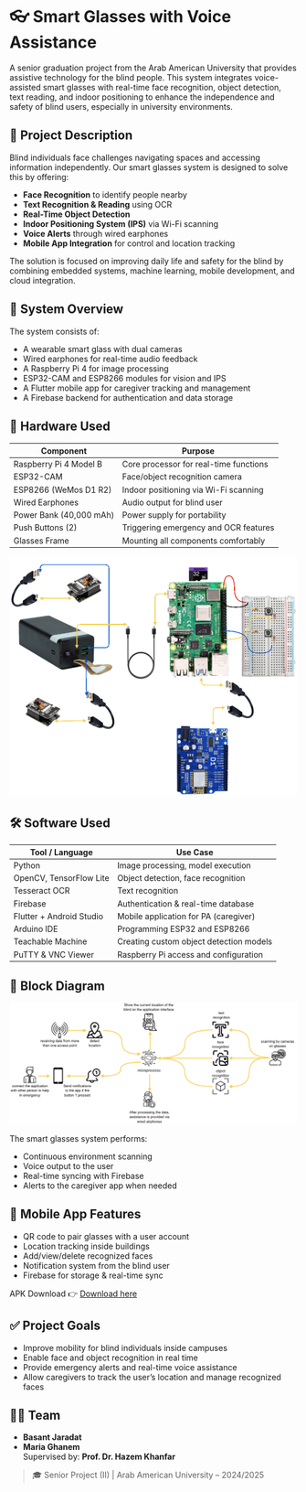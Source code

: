 # 👓 Smart Glasses with Voice Assistance

A senior graduation project from the Arab American University that provides assistive technology for the blind people. This system integrates voice-assisted smart glasses with real-time face recognition, object detection, text reading, and indoor positioning to enhance the independence and safety of blind users, especially in university environments.

## 📖 Project Description

Blind individuals face challenges navigating spaces and accessing information independently. Our smart glasses system is designed to solve this by offering:

- **Face Recognition** to identify people nearby
- **Text Recognition & Reading** using OCR
- **Real-Time Object Detection**
- **Indoor Positioning System (IPS)** via Wi-Fi scanning
- **Voice Alerts** through wired earphones
- **Mobile App Integration** for control and location tracking

The solution is focused on improving daily life and safety for the blind by combining embedded systems, machine learning, mobile development, and cloud integration.



## 🧠 System Overview

The system consists of:

- A wearable smart glass with dual cameras
- Wired earphones for real-time audio feedback
- A Raspberry Pi 4 for image processing
- ESP32-CAM and ESP8266 modules for vision and IPS
- A Flutter mobile app for caregiver tracking and management
- A Firebase backend for authentication and data storage



## 🔧 Hardware Used

| Component                      | Purpose                                  |
|-------------------------------|------------------------------------------|
| Raspberry Pi 4 Model B        | Core processor for real-time functions   |
| ESP32-CAM                     | Face/object recognition camera           |
| ESP8266 (WeMos D1 R2)         | Indoor positioning via Wi-Fi scanning    |
| Wired Earphones               | Audio output for blind user              |
| Power Bank (40,000 mAh)       | Power supply for portability             |
| Push Buttons (2)              | Triggering emergency and OCR features    |
| Glasses Frame                 | Mounting all components comfortably      |

![hardware](images/hardware.png)



## 🛠️ Software Used

| Tool / Language      | Use Case                                        |
|----------------------|-------------------------------------------------|
| Python               | Image processing, model execution               |
| OpenCV, TensorFlow Lite | Object detection, face recognition         |
| Tesseract OCR        | Text recognition                               |
| Firebase             | Authentication & real-time database            |
| Flutter + Android Studio | Mobile application for PA (caregiver)     |
| Arduino IDE          | Programming ESP32 and ESP8266                  |
| Teachable Machine    | Creating custom object detection models        |
| PuTTY & VNC Viewer   | Raspberry Pi access and configuration          |



## 🧱 Block Diagram

![Block Diagram](images/block-diagram.png)

The smart glasses system performs:
- Continuous environment scanning
- Voice output to the user
- Real-time syncing with Firebase
- Alerts to the caregiver app when needed



## 📱 Mobile App Features

- QR code to pair glasses with a user account
- Location tracking inside buildings
- Add/view/delete recognized faces
- Notification system from the blind user
- Firebase for storage & real-time sync

APK Download 👉 [Download here](https://drive.google.com/file/d/10aO4Wez3nkSgCMb6-xXFlDI-tKPxmDXx/view?usp=drive_link)


## ✅ Project Goals

- Improve mobility for blind individuals inside campuses
- Enable face and object recognition in real time
- Provide emergency alerts and real-time voice assistance
- Allow caregivers to track the user’s location and manage recognized faces




## 🙋‍♀️ Team

- **Basant Jaradat**  
- **Maria Ghanem**  
Supervised by: **Prof. Dr. Hazem Khanfar**



> 🎓 Senior Project (II) | Arab American University – 2024/2025

